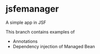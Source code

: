 # jsfemanager
A simple app in JSF

This branch contains examples of 
- Annotations
- Dependency injection of Managed Bean

